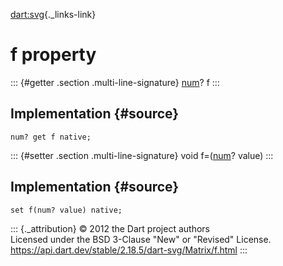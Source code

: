 [dart:svg](../../dart-svg/dart-svg-library){._links-link}

f property
==========

::: {#getter .section .multi-line-signature}
[num](../../dart-core/num-class)? f
:::

Implementation {#source}
--------------

``` {.language-dart data-language="dart"}
num? get f native;
```

::: {#setter .section .multi-line-signature}
void f=([num](../../dart-core/num-class)? value)
:::

Implementation {#source}
--------------

``` {.language-dart data-language="dart"}
set f(num? value) native;
```

::: {._attribution}
© 2012 the Dart project authors\
Licensed under the BSD 3-Clause \"New\" or \"Revised\" License.\
<https://api.dart.dev/stable/2.18.5/dart-svg/Matrix/f.html>
:::
